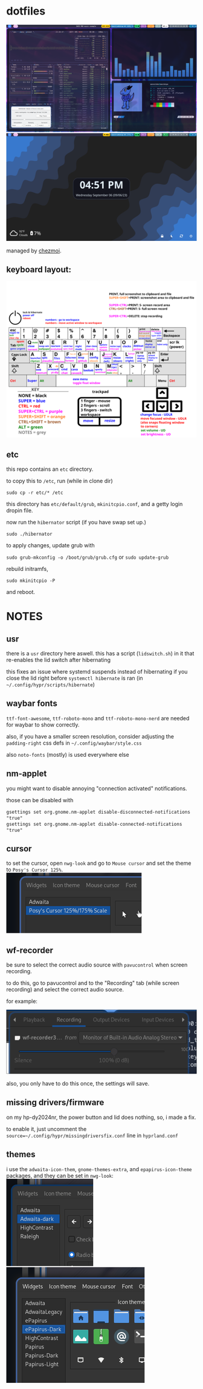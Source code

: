 # dotfiles
![](https://raw.githubusercontent.com/liaminventions/dotfiles/main/images/example.png)
![](https://raw.githubusercontent.com/liaminventions/dotfiles/main/images/eww_example1.png)

managed by [chezmoi](https://github.com/twpayne/chezmoi).

## keyboard layout:

![](https://raw.githubusercontent.com/liaminventions/dotfiles/main/layout.svg)

## etc

this repo contains an `etc` directory.

to copy this to `/etc`, run (while in clone dir)
```
sudo cp -r etc/* /etc
```
this directory has `etc/default/grub`, `mkinitcpio.conf`, and a getty login dropin file.

now run the `hibernator` script (if you have swap set up.)

```
sudo ./hibernator
```

to apply changes, update grub with

`sudo grub-mkconfig -o /boot/grub/grub.cfg` or `sudo update-grub`

rebuild initramfs,
```
sudo mkinitcpio -P
```
and reboot.

# NOTES

## usr

there is a `usr` directory here aswell. this has a script (`lidswitch.sh`) in it that re-enables the lid switch after hibernating

this fixes an issue where systemd suspends instead of hibernating if you close the lid right before `systemctl hibernate` is ran (in `~/.config/hypr/scripts/hibernate`) 

## waybar fonts

`ttf-font-awesome`, `ttf-roboto-mono` and `ttf-roboto-mono-nerd` are needed for waybar to show correctly.

also, if you have a smaller screen resolution, consider adjusting the `padding-right` css defs in `~/.config/waybar/style.css`

also `noto-fonts` (mostly) is used everywhere else

## nm-applet

you might want to disable annoying "connection activated" notifications.

those can be disabled with

```
gsettings set org.gnome.nm-applet disable-disconnected-notifications "true"
gsettings set org.gnome.nm-applet disable-connected-notifications "true"
```

## cursor

to set the cursor, open `nwg-look` and go to `Mouse cursor` and set the theme to `Posy's Cursor 125%`.
![image](https://raw.githubusercontent.com/liaminventions/dotfiles/main/images/posy.png)


## wf-recorder

be sure to select the correct audio source with `pavucontrol` when screen recording.

to do this, go to pavucontrol and to the "Recording" tab (while screen recording) and select the correct audio source.

for example:

![](https://raw.githubusercontent.com/liaminventions/dotfiles/main/images/pa.png)

also, you only have to do this once, the settings will save.

## missing drivers/firmware

on my hp-dy2024nr, the power button and lid does nothing, so, i made a fix.

to enable it, just uncomment the `source=~/.config/hypr/missingdriversfix.conf` line in `hyprland.conf`

## themes

i use the `adwaita-icon-them`, `gnome-themes-extra`, and `epapirus-icon-theme` packages, and they can be set in `nwg-look`:
![image](https://raw.githubusercontent.com/liaminventions/dotfiles/main/images/adwaita.png)
![image](https://raw.githubusercontent.com/liaminventions/dotfiles/main/images/epap.png)

